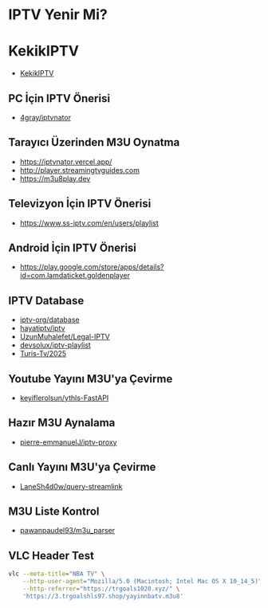 # IPTV Yenir Mi?

# KekikIPTV

- [KekikIPTV](https://raw.githubusercontent.com/keyiflerolsun/IPTV_YenirMi/main/Kanallar/KekikAkademi.m3u)

## PC İçin IPTV Önerisi

- [4gray/iptvnator](https://github.com/4gray/iptvnator/releases)

## Tarayıcı Üzerinden M3U Oynatma

- https://iptvnator.vercel.app/
- http://player.streamingtvguides.com
- https://m3u8play.dev

## Televizyon İçin IPTV Önerisi

- https://www.ss-iptv.com/en/users/playlist

## Android İçin IPTV Önerisi

- https://play.google.com/store/apps/details?id=com.lamdaticket.goldenplayer

## IPTV Database

- [iptv-org/database](https://iptv-org.github.io/)
- [hayatiptv/iptv](https://github.com/hayatiptv/iptv)
- [UzunMuhalefet/Legal-IPTV](https://github.com/UzunMuhalefet/Legal-IPTV)
- [devsolux/iptv-playlist](https://github.com/devsolux/iptv-playlist)
- [Turis-Tv/2025](https://github.com/Turis-Tv/2025)

## Youtube Yayını M3U'ya Çevirme

- [keyiflerolsun/ythls-FastAPI](https://github.com/keyiflerolsun/ythls-FastAPI)

## Hazır M3U Aynalama

- [pierre-emmanuelJ/iptv-proxy](https://github.com/pierre-emmanuelJ/iptv-proxy)

## Canlı Yayını M3U'ya Çevirme

- [LaneSh4d0w/query-streamlink](https://github.com/LaneSh4d0w/query-streamlink)

## M3U Liste Kontrol

- [pawanpaudel93/m3u_parser](https://github.com/pawanpaudel93/m3u_parser)

## VLC Header Test

```bash
vlc --meta-title="NBA TV" \
    --http-user-agent="Mozilla/5.0 (Macintosh; Intel Mac OS X 10_14_5)" \
    --http-referrer="https://trgoals1020.xyz/" \
    'https://3.trgoalshls97.shop/yayinnbatv.m3u8'
```